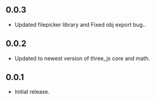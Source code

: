 ## 0.0.3

* Updated filepicker library and Fixed obj export bug..

## 0.0.2

* Updated to newest version of three_js core and math.

## 0.0.1

* Initial release.